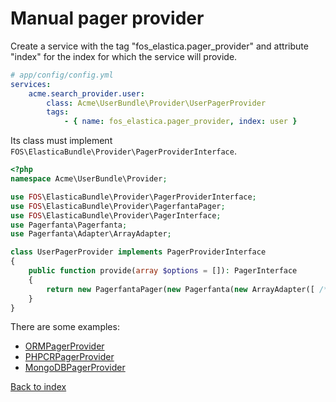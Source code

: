 Manual pager provider
====================

Create a service with the tag "fos_elastica.pager_provider" and attribute "index" for the
index for which the service will provide.

```yaml
# app/config/config.yml
services:
    acme.search_provider.user:
        class: Acme\UserBundle\Provider\UserPagerProvider
        tags:
            - { name: fos_elastica.pager_provider, index: user }
```

Its class must implement `FOS\ElasticaBundle\Provider\PagerProviderInterface`.

```php
<?php
namespace Acme\UserBundle\Provider;

use FOS\ElasticaBundle\Provider\PagerProviderInterface;
use FOS\ElasticaBundle\Provider\PagerfantaPager;
use FOS\ElasticaBundle\Provider\PagerInterface;
use Pagerfanta\Pagerfanta;
use Pagerfanta\Adapter\ArrayAdapter;

class UserPagerProvider implements PagerProviderInterface
{
    public function provide(array $options = []): PagerInterface
    {
        return new PagerfantaPager(new Pagerfanta(new ArrayAdapter([ /* an array of objects */ ])));
    }
}
```

There are some examples:

* [ORMPagerProvider](../../src/Doctrine/ORMPagerProvider.php)
* [PHPCRPagerProvider](../../src/Doctrine/PHPCRPagerProvider.php)
* [MongoDBPagerProvider](../../src/Doctrine/MongoDBPagerProvider.php)

[Back to index](../index.md)
